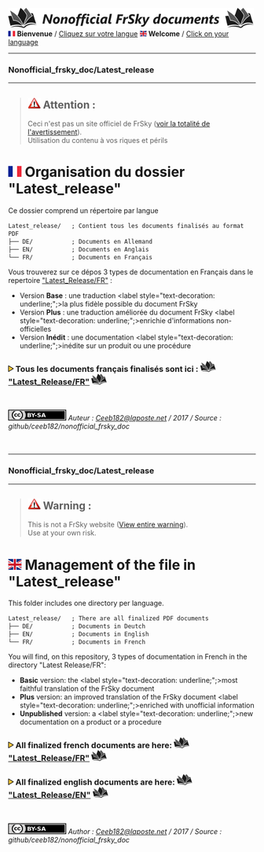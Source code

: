 ![Logo Dépos](../_media/Logo-NonofficialFrSkydocuments-h41.png "Traductions de documents FrSky") 
[![Flag FR>](../_media/Flag_FRh11.png "Français")](#FR_Section) **Bienvenue** / [Cliquez sur votre langue](#FR_Section)
[![Flag EN>](../_media/Flag_ENh11.png "English")](#EN_Section) **Welcome** / [Click on your language](#EN_Section)

----------------------------------------------------------------------------------

### Nonofficial\_frsky\_doc/Latest_release <a name="FR_Section"></a>  

----------------------------------------------------------------------------------

>## ![Warning>](../_media/Logo-warning.png "Mise en garde") Attention :  
>Ceci n'est pas un site officiel de FrSky ([voir la totalité de l'avertissement](../README.MD)).  
>Utilisation du contenu à vos riques et périls  


# ![Flag FR>](../_media/Flag_FR.png "Français") Organisation du dossier "Latest_release" 
Ce dossier comprend un répertoire par langue
```
Latest_release/   ; Contient tous les documents finalisés au format PDF
├── DE/           ; Documents en Allemand  
├── EN/           ; Documents en Anglais  
└── FR/           ; Documents en Français
```  
Vous trouverez sur ce dépos 3 types de documentation en Français dans le repertoire ["Latest_Release/FR"](Latest_Release/FR) :

- Version **Base** : une traduction <label style="text-decoration: underline;";>la plus fidèle possible</label> du document FrSky 
- Version **Plus** : une traduction améliorée du document FrSky <label style="text-decoration: underline;";>enrichie d'informations</label> non-officielles
- Version **Inédit** : une documentation <label style="text-decoration: underline;";>inédite</label> sur un produit ou une procédure


### ![Puce>](../_media/Logo-PuceTriJN.png) Tous les documents français finalisés sont ici : ![Book](../_media/Logo-Book.png "Doc PDF") ["Latest_Release/FR"](../Latest_Release/FR) ![Book](../_media/Logo-Book.png "Doc PDF")

<br>

![<Logo CCBYSA>](../_media/Logo-CCBYSAh22.png "Creatice Commons By Sa") *Auteur : Ceeb182@laposte.net / 2017 / Source : github/ceeb182/nonofficial_frsky_doc*
<br>
<br>
<br>

-------------

### Nonofficial\_frsky\_doc/Latest_release <a name="EN_Section"></a>  

-------------


>## ![Warning>](../_media/Logo-warning.png "Warning") Warning :<a name="FR_Section"></a>
>This is not a FrSky website ([View entire warning](../README.MD)).  
>Use at your own risk.  

# ![Flag EN>](../_media/Flag_EN.png "English") Management of the file in "Latest_release" 
This folder includes one directory per language.
```
Latest_release/   ; There are all finalized PDF documents  
├── DE/           ; Documents in Deutch  
├── EN/           ; Documents in English  
└── FR/           ; Documents in French  
```  
You will find, on this repository, 3 types of documentation in French in the directory "Latest Release/FR":

- **Basic** version: the <label style="text-decoration: underline;";>most faithful</label> translation of the FrSky document
- **Plus** version: an improved translation of the FrSky document <label style="text-decoration: underline;";>enriched with unofficial information</label>
- **Unpublished** version: a <label style="text-decoration: underline;";>new</label> documentation on a product or a procedure

### ![Puce>](../_media/Logo-PuceTriJN.png) All finalized french documents are here: ![Book](../_media/Logo-Book.png "Doc PDF") ["Latest_Release/FR"](../Latest_Release/FR) ![Book](../_media/Logo-Book.png "Doc PDF")
### ![Puce>](../_media/Logo-PuceTriJN.png) All finalized english documents are here: ![Book](../_media/Logo-Book.png "Doc PDF") ["Latest_Release/EN"](../Latest_Release/EN) ![Book](../_media/Logo-Book.png "Doc PDF")
<br>

![<Logo CCBYSA>](../_media/Logo-CCBYSAh22.png "Creatice Commons By Sa") *Author : Ceeb182@laposte.net / 2017 / Source : github/ceeb182/nonofficial_frsky_doc*